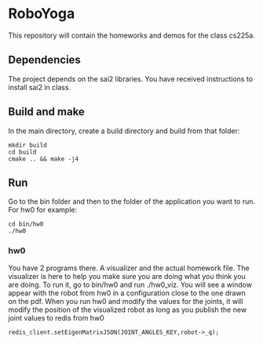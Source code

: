 # RoboYoga
This repository will contain the homeworks and demos for the class cs225a.

## Dependencies
The project depends on the sai2 libraries. You have received instructions to install sai2 in class.

## Build and make
In the main directory, create a build directory and build from that folder:
```
mkdir build
cd build
cmake .. && make -j4
```
## Run
Go to the bin folder and then to the folder of the application you want to run.
For hw0 for example:
```
cd bin/hw0
./hw0
```

### hw0
You have 2 programs there. A visualizer and the actual homework file.
The visualizer is here to help you make sure you are doing what you think you are doing.
To run it, go to bin/hw0 and run ./hw0_viz. You will see a window appear with the robot from hw0 in a configuration close to the one drawn on the pdf.
When you run hw0 and modify the values for the joints, it will modify the position of the visualized robot as long as you publish the new joint values to redis from hw0
```
redis_client.setEigenMatrixJSON(JOINT_ANGLES_KEY,robot->_q);
```
